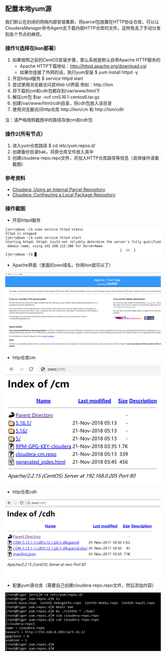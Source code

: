## 配置本地yum源
我们默认在封闭的网络内部安装集群，将parcel包放置在HTTP协议仓库，可以让ClouderaManager命令Agent去下载内部HTTP仓库的文件。这样免去了手动分发到各个节点的麻烦。

### 操作1(选择在lion部署）
1. 如果按照之前的CentOS安装步骤，那么系统是默认自带Apache HTTP服务的
	- Apache HTTP下载地址：http://httpd.apache.org/download.cgi
	- 如果你连接了外网的话，执行yum安装 $ yum install httpd -y
2. 开启httpd服务 $ service httpd start
3. 尝试使用浏览器访问其Web UI界面 例如：http://lion
4. 将下载的cm和cdh包都存到/var/www/html下
5. 解压cm包 $tar -xvf cm5.16.1-centos6.tar.gz
6. 创建/var/www/html/cdh目录，将cdh包放入该目录
7. 使用浏览器访问http仓库 http://lion/cm 和 http://lion/cdh

注：请严格按照截图中的路径存放cm和cdh包

### 操作2(所有节点）
1. 进入yum仓库路径 $ cd /etc/yum.repos.d/
2. 创建备份目录bak，将原仓库文件放入其中
3. 创建cloudera-repo.repo文件，并加入HTTP仓库路径等信息（具体操作请看截图）

### 参考资料
- [Cloudera: Using an Internal Parcel Repository](https://www.cloudera.com/documentation/enterprise/latest/topics/cm_ig_create_local_parcel_repo.html)
- [Cloudera: Configuring a Local Package Repository](https://www.cloudera.com/documentation/enterprise/latest/topics/cm_ig_create_local_package_repo.html)

### 操作截图
- 开启httpd服务

![开启httpd服务](./httpd_start.png)

- Apache界面（里面的owo域名，你用lion就可以了）

![Apache界面](./http_web_ui.png)

- http仓库cm

![http仓库cm](./http_cm.png)

- http仓库cdh

![http仓库cdh](./http_cdh.png)

- 配置yum源仓库（需要自己创建cloudera-repo.repo文件，然后添加内容）

![配置yum源仓库](./conf_yum_repo.PNG)
